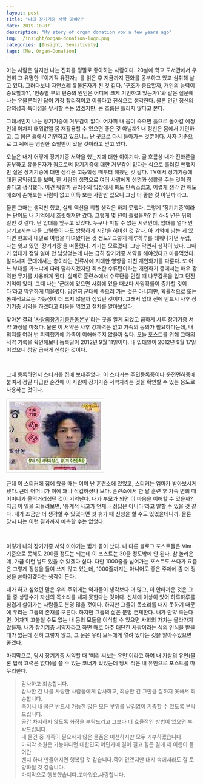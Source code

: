 ```yaml
---
layout: post
title: "나의 장기기증 서약 이야기"
date: 2019-10-07
description: "My story of organ donation vow a few years ago"
img:  /insight/organ-donation-logo.png
categories: [Insight, Sensitivity]
tags: [Me, Organ-Donation]
---
```


아는 사람은 알지만 나는 진화를 정말로 좋아하는 사람이다. 20살에 학교 도서관에서 우연히 그 유명한『이기적 유전자』를 읽은 후 지금까지 진화를 공부하고 있고 심취해 살고 있다. 그러다보니 자연스레 유물론자가 된 것 같다. '구조가 중요할까, 개인의 능력이 중요할까?', '인종별 부의 편중의 원인은 어디에 크게 기인하고 있는가?'와 같은 질문에 나는 유물론적인 답이 가장 합리적이고 이롭다고 진심으로 생각한다. 물론 인간 정신의 창의성과 특이성을 무시할 수는 없겠지만, 큰 흐름은 틀리지 않다고 본다.  

그래서인지 나는 장기기증에 거부감이 없다. 어차피 내 몸이 죽으면 흙으로 돌아갈 예정인데 어차피 태워없앨 몸 재활용할 수 있으면 좋은 것 아닐까? 내 정신은 몸에서 기인하고, 그 몸은 흙에서 기인하고 있으니... 난 곳으로 다시 돌아가는 것뿐이다. 사자 기준으로 그 뒤에는 영원한 소멸만이 있을 것이라고 믿고 있다.  

오늘은 내가 어떻게 장기기증 서약을 했는지에 대한 이야기다. 글 흐름상 내가 진화론을 공부하고 유물론자가 됨으로써 장기기증에 대한 거부감이 없다는 식으로 흘러갈 뻔했지만 실은 장기기증에 대한 생각은 고등학생 때부터 해왔던 것 같다. TV에서 장기기증에 대한 공익광고를 보며, 한 사람의 생명으로 여러 사람에게 생명과 생활을 주는 것이 참 좋다고 생각했다. 이건 뭐랄까 공리주의 입장에서 봐도 만족스럽고, 어렵게 생각 안 해도 애초에 손해보는 사람이 없고 이득 보는 사람만 있으니 그냥 더 좋은 것 아닐까 라고.

물론 그때는 생각만 했고, 실제 액션을 취할 생각은 하지 못했다. 그렇게 '장기기증'이라는 단어도 내 기억에서 흐릿해져만 갔다. 그렇게 몇 년이 흘렀을까? 한 4~5 년은 뒤의 일인 것 같다. 난 입대를 앞두고 있었다. 누구나 피할 수 없는 시련인데, 입대를 얼마 안 남기고서는 다들 그렇듯이 나도 방탕하게 시간을 허비한 것 같다. 아 기억에 남는 게 있다면 현호와 내일로 여행을 다녀왔다는 것 정도? 그렇게 하루하루를 태워나가던 무렵, 나는 잊고 있던 '장기기증'을 떠올렸다. 계기는 모르겠다. 그냥 막연히 생각이 났다. 그때가 입대가 정말 얼마 안 남았었는데 나는 급히 장기기증 서약을 해야겠다고 마음먹었다. 알다시피 군대에서는 총이라는 인류사에 지대한 영향을 미친 개인화기를 다룬다. 또 어느 부대를 가느냐에 따라 달라지겠지만 최소한 수류탄이라는 개인화기 중에서는 매우 강력한 무기를 사용하게 된다. 실제로 훈련소에서 수류탄을 던질 때 나무갑옷을 입고 던진 기억이 있다. 그때 나는 '군대에 있으면 사회에 있을 때보다 사망확률이 증가할 것이다'라고 막연하게 떠올렸다. 당연히 군대에 죽으러 가는 것은 아니지만, 확률적으로 또는 통계적으로는 가능성이 더 크지 않을까 싶었던 것이다. 그래서 입대 전에 반드시 사후 장기기증 서약을 하겠다고 마음을 먹었고 절차를 알아보았다.

찾아본 결과 '[사랑의장기기증운동본부](https://www.donor.or.kr/home/index.asp)'라는 곳을 알게 되었고 급하게 사후 장기기증 서약 과정을 마쳤다. 물론 이 서약은 사후 강제력은 없고 가족의 동의가 필요하다는데, 내 의지를 여러 번 피력했기에 가족이 이해해주지 않을까 싶다. 오늘 포스트를 위해 그때의 서약 기록을 확인해보니 등록일이 2012년 9월 11일이다. 내 입대일이 2012년 9월 17일이었으니 정말 급하게 신청한 것이다.

<br>

그때 등록하면서 스티커를 집에 보내주었다. 이 스티커는 주민등록증이나 운전면허증에 붙여서 정말 다급한 순간에 이 사람이 장기기증 서약자라는 것을 확인할 수 있는 용도로 사용하는 것이다. 

![organ donator sticker](/assets/img/insight/organ-donation-sticker.jpeg)

근데 이 스티커에 집에 왔을 때는 이미 난 훈련소에 있었고, 스티커는 엄마가 받아보시게 됐다. 근데 어머니가 이에 꽤나 식겁하셨나 보다. 훈련소에서 한 달 훈련 후 가족 면회 때 어머니가 울먹거리셨던 것이 기억난다. 내가 부모가 되면 이 마음을 이해할 수 있을까? 지금 이 일을 되돌려보면, '통계적 사고가 언제나 정답은 아니다'라고 말할 수 있을 것 같다. 내가 조금만 더 생각할 수 있었다면 첫 휴가 때 신청을 할 수도 있었을테니까. 물론 당시 나는 이런 결과까지 예측할 수는 없었다.

<br>

이렇게 나의 장기기증 서약 이야기는 짧게 끝이 났다. 내 다른 블로그 포스트들은 Vim 기준으로 못해도 200줄 정도는 되는데 이 포스트는 30줄 정도밖에 안 된다. 참 놀라운데, 가끔 이런 날도 있을 수 있겠다 싶다. 다만 1000줄을 넘어가는 포스트도 쓰다가 요즘은 그렇게 정성을 들여 쓰지 않고 있는데, 1000줄까지는 아니어도 좋은 주제에 좀 더 정성을 쏟아야겠다는 생각이 든다. 

내가 하고 싶었던 말은 우리 주위에는 약자들이 생각보다 더 많고, 더 안타까운 것은 그들 중 상당수가 자신의 목소리를 내지 못한다는 것이다. 신체에 이상이 있어 하루하루를 힘겹게 살아가는 사람들도 분명 많을 것이다. 하지만 그들이 목소리를 내지 못하기 때문에 우리는 그들의 존재를 모른다. 하지만 그들의 삶은 분명 존재한다. 내가 만약 죽는다면, 어차피 꼬불칠 수도 없는 내 몸의 모듈을 이식할 수 있으면 사회의 가치는 올라가지 않을까. 내가 장기기증 서약자라고 하면 때로 아주 대단한 사람이라는 식의 인식을 받을 때가 있는데 전혀 그렇지 않고, 그 문은 우리 모두에게 열려 있다는 것을 알아주었으면 좋겠다.

마지막으로, 당시 장기기증 서약할 때 '미리 써보는 유언'이라고 하여 내 가상의 유언(물론 법적 효력은 없다)을 쓸 수 있는 코너가 있었는데 당시 적은 내 유언으로 포스트를 마무리한다.


> 감사하고 죄송합니다.  
> 감사한 건 나를 사랑한 사람들에게 감사하고, 죄송한 건 그만큼 잘하지 못해서 죄송합니다.  
> 죽어서 내 몸은 반드시 가능한 많은 모든 부위를 남김없이 기증할 수 있도록 부탁드립니다.  
> 공간 차지하지 않도록 화장을 부탁드리고 그보다 더 효율적인 방법이 있으면 부탁드립니다.  
> 내 물건 중 가족이 필요하지 않은 물품은 미천하지만 모두 기부하겠습니다.  
> 마지막 소원은 가능하다면 대한민국 어딘가에 길이 길고 힘든 길에 제 이름이 들어간  
> 벤치 하나 만들어지면 행복할 것 같습니다.죽어 없겠지만 대지 속에서라도 잘 토양화될 것 같습니다.  
> 마지막으로 행복했습니다.고마워요.사랑합니다.  
